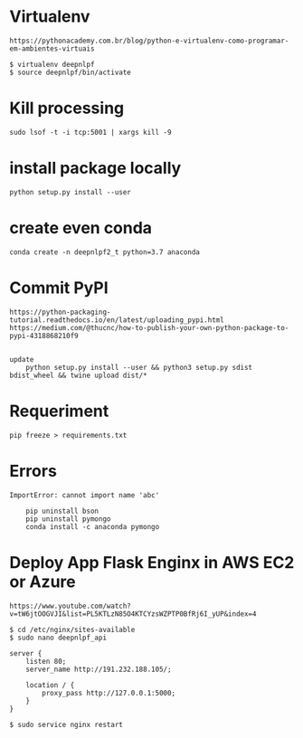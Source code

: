 # Virtualenv
    https://pythonacademy.com.br/blog/python-e-virtualenv-como-programar-em-ambientes-virtuais

    $ virtualenv deepnlpf
    $ source deepnlpf/bin/activate

# Kill processing

    sudo lsof -t -i tcp:5001 | xargs kill -9

# install package locally
    
    python setup.py install --user

# create even conda

    conda create -n deepnlpf2_t python=3.7 anaconda

# Commit PyPI

    https://python-packaging-tutorial.readthedocs.io/en/latest/uploading_pypi.html
    https://medium.com/@thucnc/how-to-publish-your-own-python-package-to-pypi-4318868210f9


    update
        python setup.py install --user && python3 setup.py sdist bdist_wheel && twine upload dist/*

# Requeriment

    pip freeze > requirements.txt


# Errors

    ImportError: cannot import name 'abc'

        pip uninstall bson
        pip uninstall pymongo
        conda install -c anaconda pymongo 

# Deploy App Flask Enginx in AWS EC2 or Azure

    https://www.youtube.com/watch?v=tW6jtOOGVJI&list=PL5KTLzN85O4KTCYzsWZPTP0BfRj6I_yUP&index=4

    $ cd /etc/nginx/sites-available
    $ sudo nano deepnlpf_api

    server {
        listen 80;
        server_name http://191.232.188.105/;

        location / {
            proxy_pass http://127.0.0.1:5000;
        }
    }

    $ sudo service nginx restart